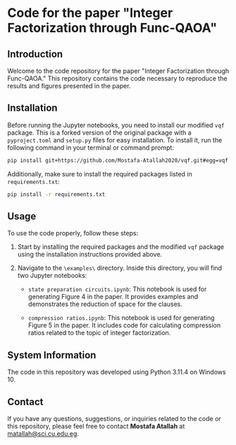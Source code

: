 # Code for the paper "Integer Factorization through Func-QAOA" 

## Introduction

Welcome to the code repository for the paper "Integer Factorization through Func-QAOA." This repository contains the code necessary to reproduce the results and figures presented in the paper.

## Installation

Before running the Jupyter notebooks, you need to install our modified `vqf` package. This is a forked version of the original package with a `pyproject.toml` and `setup.py` files for easy installation. To install it, run the following command in your terminal or command prompt:

```bash
pip install git+https://github.com/Mostafa-Atallah2020/vqf.git#egg=vqf
```

Additionally, make sure to install the required packages listed in `requirements.txt`:

```bash
pip install -r requirements.txt
```

## Usage

To use the code properly, follow these steps:

1. Start by installing the required packages and the modified `vqf` package using the installation instructions provided above.

2. Navigate to the `\examples\` directory. Inside this directory, you will find two Jupyter notebooks:

    * `state preparation circuits.ipynb`: This notebook is used for generating Figure 4 in the paper. It provides examples and demonstrates the reduction of space for the clauses.

    * `compression ratios.ipynb`: This notebook is used for generating Figure 5 in the paper. It includes code for calculating compression ratios related to the topic of integer factorization.

## System Information

The code in this repository was developed using Python 3.11.4 on Windows 10.

## Contact

If you have any questions, suggestions, or inquiries related to the code or this repository, please feel free to contact **Mostafa Atallah** at matallah@sci.cu.edu.eg.



